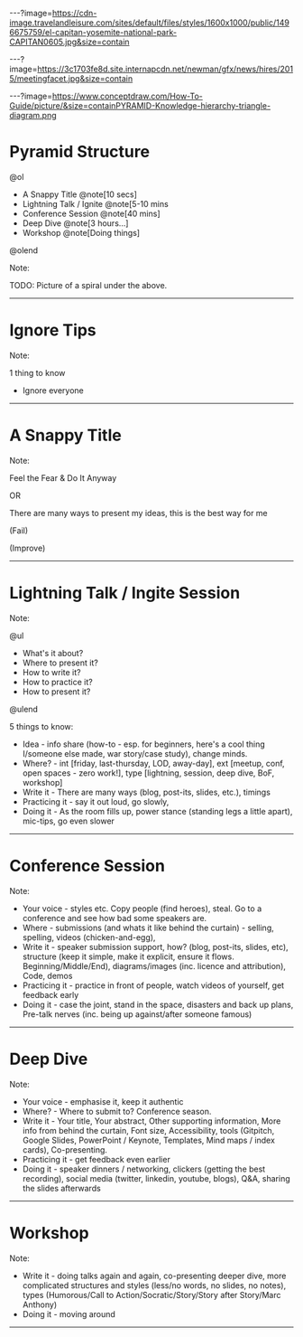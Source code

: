 ---?image=https://cdn-image.travelandleisure.com/sites/default/files/styles/1600x1000/public/1496675759/el-capitan-yosemite-national-park-CAPITAN0605.jpg&size=contain

---?image=https://3c1703fe8d.site.internapcdn.net/newman/gfx/news/hires/2015/meetingfacet.jpg&size=contain

---?image=https://www.conceptdraw.com/How-To-Guide/picture/&size=containPYRAMID-Knowledge-hierarchy-triangle-diagram.png
# Pyramid Structure

@ol

* A Snappy Title @note[10 secs]
* Lightning Talk / Ignite @note[5-10 mins
* Conference Session @note[40 mins]
* Deep Dive @note[3 hours...]
* Workshop @note[Doing things]

@olend

Note:

TODO: Picture of a spiral under the above.

---

# Ignore Tips

Note:

1 thing to know

* Ignore everyone

---

# A Snappy Title

Note:

Feel the Fear & Do It Anyway 

OR 

There are many ways to present my ideas, this is the best way for me

(Fail)

(Improve)

---

# Lightning Talk / Ingite Session

Note:

@ul

* What's it about?
* Where to present it?
* How to write it?
* How to practice it?
* How to present it? 

@ulend

5 things to know:
 
* Idea - info share (how-to - esp. for beginners, here's a cool thing I/someone else made, war story/case study), change minds.
* Where? - int [friday, last-thursday, LOD, away-day], ext [meetup, conf, open spaces - zero work!], type [lightning, session, deep dive, BoF, workshop]
* Write it - There are many ways (blog, post-its, slides, etc.), timings
* Practicing it - say it out loud, go slowly, 
* Doing it - As the room fills up, power stance (standing legs a little apart), mic-tips, go even slower

---

# Conference Session

Note:

* Your voice - styles etc.  Copy people (find heroes), steal. Go to a conference and see how bad some speakers are. 
* Where - submissions (and whats it like behind the curtain) - selling, spelling, videos (chicken-and-egg),
* Write it - speaker submission support, how? (blog, post-its, slides, etc), structure (keep it simple, make it explicit, ensure it flows. Beginning/Middle/End), diagrams/images (inc. licence and attribution), Code, demos
* Practicing it - practice in front of people, watch videos of yourself, get feedback early
* Doing it - case the joint, stand in the space, disasters and back up plans, Pre-talk nerves (inc. being up against/after someone famous)

---

# Deep Dive

Note:

* Your voice - emphasise it, keep it authentic
* Where? - Where to submit to? Conference season.
* Write it - Your title, Your abstract, Other supporting information, More info from behind the curtain, Font size, Accessibility, tools (Gitpitch, Google Slides, PowerPoint / Keynote, Templates, Mind maps / index cards), Co-presenting.
* Practicing it - get feedback even earlier 
* Doing it - speaker dinners / networking, clickers (getting the best recording), social media (twitter, linkedin, youtube, blogs), Q&A, sharing the slides afterwards

---

# Workshop

Note:

* Write it - doing talks again and again, co-presenting deeper dive, more complicated structures and styles (less/no words, no slides, no notes), types (Humorous/Call to Action/Socratic/Story/Story after Story/Marc Anthony)
* Doing it - moving around

---